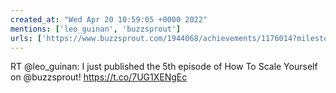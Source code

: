 ```yaml
---
created_at: "Wed Apr 20 10:59:05 +0000 2022"
mentions: ['leo_guinan', 'buzzsprout']
urls: ['https://www.buzzsprout.com/1944068/achievements/1176014?milestone=5']
---
```


RT @leo_guinan: I just published the 5th episode of How To Scale Yourself on @buzzsprout! https://t.co/7UG1XENgEc